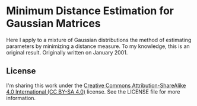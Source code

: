 # Minimum Distance Estimation for Gaussian Matrices

Here I apply to a mixture of Gaussian distributions the method of estimating parameters by minimizing a distance measure. To my knowledge, this is an original result. Originally written on January 2001.

## License

I'm sharing this work under the [Creative Commons Attribution-ShareAlike 4.0 International (CC BY-SA 4.0)](http://creativecommons.org/licenses/by-sa/4.0/) license. See the LICENSE file for more information.
